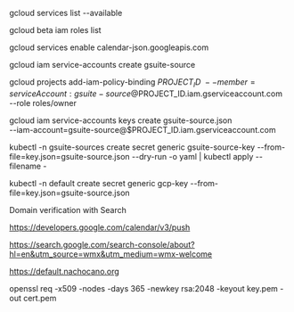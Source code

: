 gcloud services list --available

gcloud beta iam roles list

gcloud services enable calendar-json.googleapis.com

gcloud iam service-accounts create gsuite-source

gcloud projects add-iam-policy-binding $PROJECT_ID \
  --member=serviceAccount:gsuite-source@$PROJECT_ID.iam.gserviceaccount.com \
  --role roles/owner
  
gcloud iam service-accounts keys create gsuite-source.json \
  --iam-account=gsuite-source@$PROJECT_ID.iam.gserviceaccount.com  

kubectl -n gsuite-sources create secret generic gsuite-source-key --from-file=key.json=gsuite-source.json --dry-run -o yaml | kubectl apply --filename -

kubectl -n default create secret generic gcp-key --from-file=key.json=gsuite-source.json

Domain verification with Search

https://developers.google.com/calendar/v3/push

https://search.google.com/search-console/about?hl=en&utm_source=wmx&utm_medium=wmx-welcome

https://default.nachocano.org

openssl req -x509 -nodes -days 365 -newkey rsa:2048 -keyout key.pem -out cert.pem

